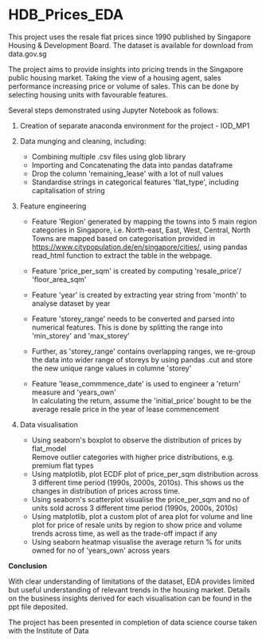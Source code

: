 # HDB_Prices_EDA

This project uses the resale flat prices since 1990 published by Singapore Housing & Development Board. The dataset is available for download from data.gov.sg

The project aims to provide insights into pricing trends in the Singapore public housing market. Taking the view of a housing agent, sales performance increasing price or volume of sales. This can be done by selecting housing units with favourable features.

Several steps demonstrated using Jupyter Notebook as follows:

1. Creation of separate anaconda environment for the project - IOD_MP1
2. Data munging and cleaning, including:

    * Combining multiple .csv files using glob library
    * Importing and Concatenating the data into pandas dataframe
    * Drop the column 'remaining_lease' with a lot of null values
    * Standardise strings in categorical features 'flat_type', including capitalisation of string

3. Feature engineering 

    * Feature 'Region' generated by mapping the towns into 5 main region categories in Singapore, i.e. North-east, East, West, Central, North\
    Towns are mapped based on categorisation provided in https://www.citypopulation.de/en/singapore/cities/, using pandas read_html function to extract the table in the webpage.
    
    * Feature 'price_per_sqm' is created by computing 'resale_price'/ 'floor_area_sqm'
    * Feature 'year' is created by extracting year string from 'month' to analyse dataset by year
    * Feature 'storey_range' needs to be converted and parsed into numerical features. This is done by splitting the range into 'min_storey' and 'max_storey'
    * Further, as 'storey_range' contains overlapping ranges, we re-group the data into wider range of storeys by using pandas .cut and store the new unique range values in columne 'storey'
    * Feature 'lease_commmence_date' is used to engineer a 'return' measure and 'years_own'\
    In calculating the return, assume the 'initial_price' bought to be the average resale price in the year of lease commencement


4. Data visualisation 

    * Using seaborn's boxplot to observe the distribution of prices by flat_model\
    Remove outlier categories with higher price distributions, e.g. premium flat types
    * Using matplotlib, plot ECDF plot of price_per_sqm distribution across 3 different time period (1990s, 2000s, 2010s). This shows us the changes in distribution of prices across time.
    * Using seaborn's scatterplot visualise the price_per_sqm and no of units sold across 3 different time period (1990s, 2000s, 2010s)
    * Using matplotlib, plot a custom plot of area plot for volume and line plot for price of resale units by region to show price and volume trends across time, as well as the trade-off impact if any
    * Using seaborn heatmap visualise the average return % for units owned for no of 'years_own' across years

**Conclusion**

With clear understanding of limitations of the dataset, EDA provides limited but useful understanding of relevant trends in the housing market. Details on the business insights derived for each visualisation can be found in the ppt file deposited.

The project has been presented in completion of data science course taken with the Institute of Data
